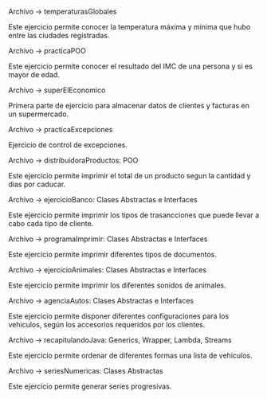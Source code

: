 Archivo -> temperaturasGlobales

Este ejercicio permite conocer la temperatura máxima y mínima que hubo entre las ciudades registradas.

Archivo -> practicaPOO

Este ejercicio permite conocer el resultado del IMC de una persona y si es mayor de edad.

Archivo -> superElEconomico

Primera parte de ejercicio para almacenar datos de clientes y facturas en un supermercado.

Archivo -> practicaExcepciones

Ejercicio de control de excepciones.

Archivo -> distribuidoraProductos: POO

Este ejercicio permite imprimir el total de un producto segun la cantidad y dias por caducar.

Archivo -> ejercicioBanco: Clases Abstractas e Interfaces

Este ejercicio permite imprimir los tipos de trasancciones que puede llevar a cabo cada tipo de cliente.

Archivo -> programaImprimir: Clases Abstractas e Interfaces

Este ejercicio permite imprimir diferentes tipos de documentos.

Archivo -> ejercicioAnimales: Clases Abstractas e Interfaces

Este ejercicio permite imprimir los diferentes sonidos de animales.

Archivo -> agenciaAutos: Clases Abstractas e Interfaces

Este ejercicio permite disponer diferentes configuraciones para los vehiculos, según los accesorios requeridos por los clientes.

Archivo -> recapitulandoJava: Generics, Wrapper, Lambda, Streams

Este ejercicio permite ordenar de diferentes formas una lista de vehiculos. 

Archivo -> seriesNumericas: Clases Abstractas

Este ejercicio permite generar series progresivas.

